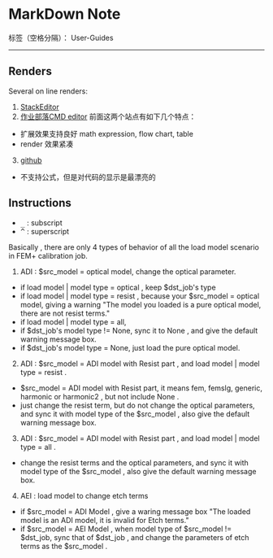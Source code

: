 # MarkDown Note

标签（空格分隔）： User-Guides

---

## Renders
Several on line renders:

1. [StackEditor](https://stackedit.io/editor)
2. [作业部落CMD editor](https://www.zybuluo.com/mdeditor)
前面这两个站点有如下几个特点：
  - 扩展效果支持良好 math expression, flow chart, table
  - render 效果紧凑
3. [github](https://www.zybuluo.com/mdeditor)
  - 不支持公式，但是对代码的显示是最漂亮的


## Instructions

- <kbd>_</kbd> : subscript
- <kbd>^</kbd> : superscript

Basically , there are only 4 types of behavior of all the load model scenario in FEM+ calibration job.

1. ADI : $src_model = optical model, change the optical parameter.
 
 - if load model | model type = optical , keep $dst_job's type
 - if load model | model type = resist , because your $src_model = optical model,  giving a warning "The model you loaded is a pure optical model, there are not resist terms."
 - if load model | model type = all, 
  - if  $dst_job's model type != None, sync it to None , and give the default warning message box.
  - if  $dst_job's model type = None, just load the pure optical model.

2. ADI : $src_model = ADI model with Resist part , and load model | model type = resist .

- $src_model = ADI model with Resist part, it means fem, femslg, generic, harmonic or harmonic2 , but not include None .
- just change the resist term, but do not change the optical parameters,  and sync  it with model type of the $src_model , also give the default warning message box.

3. ADI : $src_model = ADI model with Resist part , and load model | model type = all .
- change the resist terms and the optical parameters,  and sync  it with model type of the $src_model , also give the default warning message box.

4. AEI : load model to change etch terms
- if $src_model = ADI Model , give a waring message box "The loaded model is an ADI model, it is invalid for Etch terms."
- if $src\_model = AEI Model , when model type of $src\_model != $dst\_job, sync that of $dst\_job , and change the parameters of etch terms as the $src\_model .
